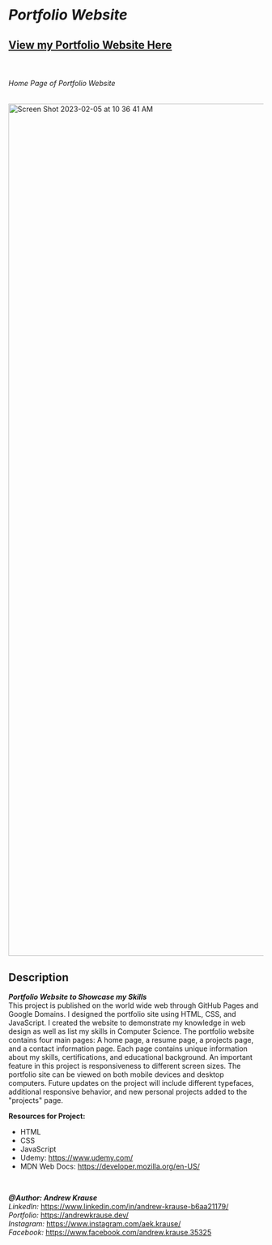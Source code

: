 # *Portfolio Website*
## **[View my Portfolio Website Here](https://andrewkrause.dev/)**
[//]: <> (https://krause2023.github.io/Portfolio-Site/)

<p>&nbsp;</p>

###### Home Page of Portfolio Website
<img width="1679" alt="Screen Shot 2023-02-05 at 10 36 41 AM" src="https://user-images.githubusercontent.com/57727121/216832077-4bbc355e-66db-4f74-98c8-59de0409d5c1.png">

## Description
**_Portfolio Website to Showcase my Skills_** <br/>
This project is published on the world wide web through GitHub Pages and Google Domains. I designed the portfolio site using HTML, CSS, and JavaScript. I created the website to demonstrate my knowledge in web design as well as list my skills in Computer Science. The portfolio website contains four main pages: A home page, a resume page, a projects page, and a contact information page. Each page contains unique information about my skills, certifications, and educational background. An important feature in this project is responsiveness to different screen sizes. The portfolio site can be viewed on both mobile devices and desktop computers. Future updates on the project will include different typefaces, additional responsive behavior, and new personal projects added to the "projects" page.

**Resources for Project:**
- HTML
- CSS
- JavaScript
- Udemy: https://www.udemy.com/
- MDN Web Docs: https://developer.mozilla.org/en-US/
<p>&nbsp;</p>

**_@Author: Andrew Krause_** <br/>
*LinkedIn:* https://www.linkedin.com/in/andrew-krause-b6aa21179/ <br/>
*Portfolio:* https://andrewkrause.dev/ <br/>
*Instagram:* https://www.instagram.com/aek.krause/ <br/>
*Facebook:* https://www.facebook.com/andrew.krause.35325
